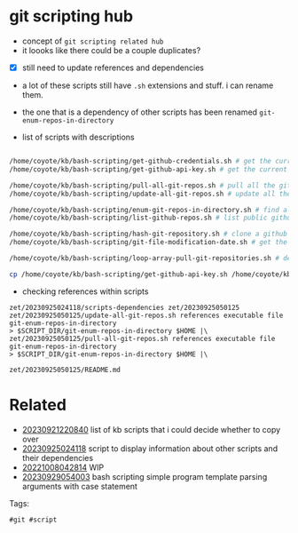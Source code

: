 # git scripting hub

- concept of `git scripting related hub`
- it loooks like there could be a couple duplicates?
- [x] still need to update references and dependencies
- a lot of these scripts still have `.sh` extensions and stuff. i can rename them.
- the one that is a dependency of other scripts has been renamed `git-enum-repos-in-directory`

- list of scripts with descriptions
```bash

/home/coyote/kb/bash-scripting/get-github-credentials.sh # get the current user's github colon separated credentials
/home/coyote/kb/bash-scripting/get-github-api-key.sh # get the current user's github api key

/home/coyote/kb/bash-scripting/pull-all-git-repos.sh # pull all the git repos in home directory
/home/coyote/kb/bash-scripting/update-all-git-repos.sh # update all the git repos in home directory and prompt with lazygit

/home/coyote/kb/bash-scripting/enum-git-repos-in-directory.sh # find all git repositories in a directory
/home/coyote/kb/bash-scripting/list-github-repos.sh # list public github repositories for user

/home/coyote/kb/bash-scripting/hash-git-repository.sh # clone a github repository and hash all the files
/home/coyote/kb/bash-scripting/git-file-modification-date.sh # get the date of the last commit to modify a file as epoch timestamp and iso date

/home/coyote/kb/bash-scripting/loop-array-pull-git-repositories.sh # define bash array and show example looping on it to pull repositories in a couple known locations

cp /home/coyote/kb/bash-scripting/get-github-api-key.sh /home/coyote/kb/bash-scripting/update-all-git-repos.sh /home/coyote/kb/bash-scripting/loop-array-pull-git-repositories.sh /home/coyote/kb/bash-scripting/hash-git-repository.sh /home/coyote/kb/bash-scripting/get-github-credentials.sh /home/coyote/kb/bash-scripting/enum-git-repos-in-directory.sh /home/coyote/kb/bash-scripting/pull-all-git-repos.sh /home/coyote/kb/bash-scripting/list-github-repos.sh /home/coyote/kb/bash-scripting/git-file-modification-date.sh .
```

- checking references within scripts
```
zet/20230925024118/scripts-dependencies zet/20230925050125
zet/20230925050125/update-all-git-repos.sh references executable file git-enum-repos-in-directory
> $SCRIPT_DIR/git-enum-repos-in-directory $HOME |\
zet/20230925050125/pull-all-git-repos.sh references executable file git-enum-repos-in-directory
> $SCRIPT_DIR/git-enum-repos-in-directory $HOME |\
```

` zet/20230925050125/README.md `

# Related

- [20230921220840](/zet/20230921220840/README.md) list of kb scripts that i could decide whether to copy over
- [20230925024118](/zet/20230925024118/README.md) script to display information about other scripts and their dependencies
- [20221008042814](/zet/20221008042814/README.md) WIP
- [20230929054003](/zet/20230929054003/README.md) bash scripting simple program template parsing arguments with case statement

Tags:

    #git #script
